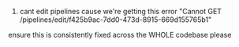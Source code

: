 1. cant edit pipelines cause we're getting this error "Cannot GET /pipelines/edit/f425b9ac-7dd0-473d-8915-669d155765b1"

ensure this is consistently fixed across the WHOLE codebase please